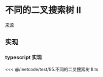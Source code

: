 # 不同的二叉搜索树 II
[来源](https://leetcode.cn/problems/unique-binary-search-trees-ii/)

## 实现

### typescript 实现

<<< @/leetcode/test/95.不同的二叉搜索树 II.ts


